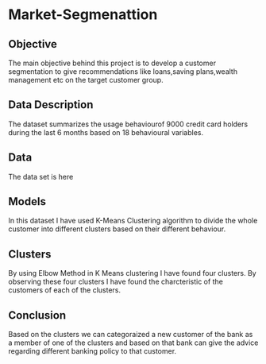 # Market-Segmenattion


## Objective
The main objective behind this project is to develop a customer segmentation to give recommendations like loans,saving plans,wealth management etc on the target customer group.


## Data Description
The dataset summarizes the usage behaviourof 9000 credit card holders during the last 6 months based on 18 behavioural variables.


## Data
The data set is here


## Models
In this dataset I have used K-Means Clustering algorithm to divide the whole customer into different clusters based on their different behaviour.


## Clusters
By using Elbow Method in K Means clustering I have found four clusters. By observing these four clusters I have found the charcteristic of the customers of each of the clusters.


## Conclusion
Based on the clusters we can categoraized a new customer of the bank as a member of one of the clusters and based on that bank can give the advice regarding different banking policy to that customer.  
